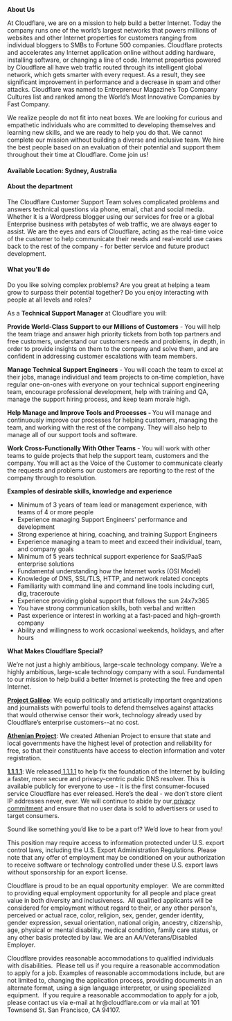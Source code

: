 <div class="content-intro">
	<div><strong>About Us</strong></div>
	<div>
		<p>At Cloudflare, we are on a mission to help build a better Internet. Today the company runs one of the world’s largest networks that powers millions of websites and other Internet properties for customers ranging from individual bloggers to SMBs to Fortune 500 companies. Cloudflare protects and accelerates any Internet application online without adding hardware, installing software, or changing a line of code. Internet properties powered by Cloudflare all have web traffic routed through its intelligent global network, which gets smarter with every request. As a result, they see significant improvement in performance and a decrease in spam and other attacks. Cloudflare was named to Entrepreneur Magazine’s Top Company Cultures list and ranked among the World’s Most Innovative Companies by Fast Company.&nbsp;</p>
		<p><span style="font-weight: 400;">We realize people do not fit into neat boxes. We are looking for curious and empathetic individuals who are committed to developing themselves and learning new skills, and we are ready to help you do that. We cannot complete our mission without building a diverse and inclusive team. We hire the best people based on an evaluation of their potential and support them throughout their time at Cloudflare. Come join us!&nbsp;</span></p>
	</div>
</div>
<h4><strong>Available Location: Sydney, Australia</strong></h4>
<h4><strong>About the department</strong></h4>
<p>The Cloudflare Customer Support Team solves complicated problems and answers technical questions via phone, email, chat and social media. Whether it is a Wordpress blogger using our services for free or a global Enterprise business with petabytes of web traffic, we are always eager to assist. We are the eyes and ears of Cloudflare, acting as the real-time voice of the customer to help communicate their needs and real-world use cases back to the rest of the company - for better service and future product development.</p>
<h4><strong>What you'll do</strong></h4>
<p>Do you like solving complex problems? Are you great at helping a team grow to surpass their potential together? Do you enjoy interacting with people at all levels and roles?</p>
<p>As a <strong>Technical Support Manager</strong> at Cloudflare you will:</p>
<p><strong>Provide World-Class Support to our Millions of Customers</strong> - You will help the team triage and answer high priority tickets from both top partners and free customers, understand our customers needs and problems, in depth, in order to provide insights on them to the company and solve them, and are confident in addressing customer escalations with team members.</p>
<p><strong>Manage Technical Support Engineers</strong> - You will coach the team to excel at their jobs, manage individual and team projects to on-time completion, have regular one-on-ones with everyone on your technical support engineering team, encourage professional development, help with training and QA, manage the support hiring process, and keep team morale high.</p>
<p><strong>Help Manage and Improve Tools and Processes - </strong>You will manage and continuously improve our processes for helping customers, managing the team, and working with the rest of the company. They will also help to manage all of our support tools and software.</p>
<p><strong>Work Cross-Functionally With Other Teams</strong> - You will work with other teams to guide projects that help the support team, customers and the company. You will act as the Voice of the Customer to communicate clearly the requests and problems our customers are reporting to the rest of the company through to resolution.</p>
<p><strong>Examples of desirable skills, knowledge and experience</strong></p>
<ul>
	<li>Minimum of 3 years of team lead or management experience, with teams of 4 or more people</li>
	<li>Experience managing Support Engineers' performance and development</li>
	<li>Strong experience at hiring, coaching, and training Support Engineers</li>
	<li>Experience managing a team to meet and exceed their individual, team, and company goals</li>
	<li>Minimum of 5 years technical support experience for SaaS/PaaS enterprise solutions</li>
	<li>Fundamental understanding how the Internet works (OSI Model)&nbsp;</li>
	<li>Knowledge of DNS, SSL/TLS, HTTP, and network related concepts</li>
	<li>Familiarity with command line and command line tools including curl, dig, traceroute</li>
	<li>Experience providing global support that follows the sun 24x7x365</li>
	<li>You have strong communication skills, both verbal and written</li>
	<li>Past experience or interest in working at a fast-paced and high-growth company</li>
	<li>Ability and willingness to work occasional weekends, holidays, and after hours</li>
</ul>
<div class="content-conclusion">
	<p><strong>What Makes Cloudflare Special?</strong></p>
	<p><span style="font-weight: 400;">We’re not just a highly ambitious, large-scale technology company. We’re a highly ambitious, large-scale technology company with a soul. Fundamental to our mission to help build a better Internet is protecting the free and open Internet.</span></p>
	<p><a href="https://blog.cloudflare.com/protecting-free-expression-online/"><strong>Project Galileo</strong></a><span style="font-weight: 400;">: We equip politically and artistically important organizations and journalists with powerful tools to defend themselves against attacks that would otherwise censor their work, technology already used by Cloudflare’s enterprise customers--at no cost.</span></p>
	<p><strong><a href="https://www.cloudflare.com/athenian/">Athenian Project</a></strong><span style="font-weight: 400;">: We created Athenian Project to ensure that state and local governments have the highest level of protection and reliability for free, so that their constituents have access to election information and voter registration.</span></p>
	<p><a href="https://1.1.1.1/"><strong>1.1.1.1</strong></a><span style="font-weight: 400;">: We released</span><a href="https://1.1.1.1/"> <span style="font-weight: 400;">1.1.1.1</span></a><span style="font-weight: 400;"> to help fix the foundation of the Internet by building a faster, more secure and privacy-centric public DNS resolver. This is available publicly for everyone to use - it is the first consumer-focused service Cloudflare has ever released. Here’s the deal - we don’t store client IP addresses never, ever. We will continue to abide by our</span><a href="https://developers.cloudflare.com/1.1.1.1/privacy/public-dns-resolver"> privacy commitment</a><span style="font-weight: 400;"> and ensure that no user data is sold to advertisers or used to target consumers.</span></p>
	<p><span style="font-weight: 400;">Sound like something you’d like to be a part of? We’d love to hear from you!</span></p>
	<p><span style="font-weight: 400;">This position may require access to information protected under U.S. export control laws, including the U.S. Export Administration Regulations. Please note that any offer of employment may be conditioned on your authorization to receive software or technology controlled under these U.S. export laws without sponsorship for an export license.</span></p>
	<p><span style="font-weight: 400;">Cloudflare is proud to be an equal opportunity employer. &nbsp;We are committed to providing equal employment opportunity for all people and place great value in both diversity and inclusiveness. &nbsp;All qualified applicants will be considered for employment without regard to their, or any other person's, perceived or actual</span> <span style="font-weight: 400;">race, color, religion, sex, gender, gender identity, gender expression, sexual orientation, national origin, ancestry, citizenship, age, physical or mental disability, medical condition, family care status, or any other basis protected by law. </span><span style="font-weight: 400;">We are an AA/Veterans/Disabled Employer.</span></p>
	<p><span style="font-weight: 400;">Cloudflare provides reasonable accommodations to qualified individuals with disabilities. &nbsp;Please tell us if you require a reasonable accommodation to apply for a job. Examples of reasonable accommodations include, but are not limited to, changing the application process, providing documents in an alternate format, using a sign language interpreter, or using specialized equipment. &nbsp;If you require a reasonable accommodation to apply for a job, please contact us via e-mail at </span><span style="font-weight: 400;">hr@cloudflare.com</span><span style="font-weight: 400;"> or via mail at 101 Townsend St. San Francisco, CA 94107.</span></p>
</div>